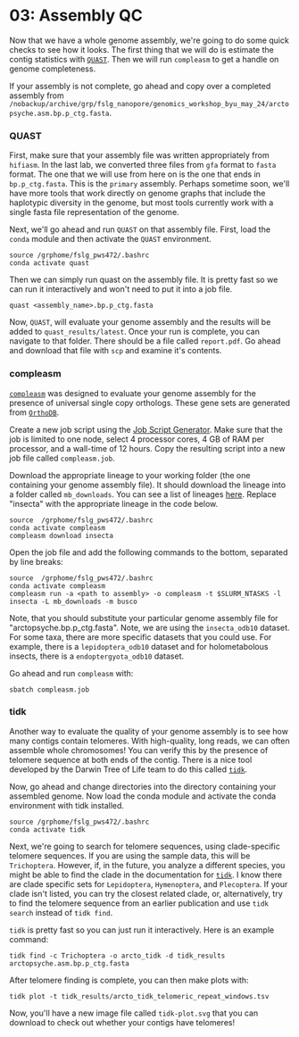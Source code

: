 # 03: Assembly QC

Now that we have a whole genome assembly, we're going to do some quick checks to see how it looks. The first thing that we will do is estimate the contig statistics with [`QUAST`](https://github.com/ablab/quast). Then we will run `compleasm` to get a handle on genome completeness.

If your assembly is not complete, go ahead and copy over a completed assembly from `/nobackup/archive/grp/fslg_nanopore/genomics_workshop_byu_may_24/arctopsyche.asm.bp.p_ctg.fasta`.

### QUAST

First, make sure that your assembly file was written appropriately from `hifiasm`. In the last lab, we converted three files from `gfa` format to `fasta` format. The one that we will use from here on is the one that ends in `bp.p_ctg.fasta`. This is the `primary` assembly. Perhaps sometime soon, we'll have more tools that work directly on genome graphs that include the haplotypic diversity in the genome, but most tools currently work with a single fasta file representation of the genome.

Next, we'll go ahead and run `QUAST` on that assembly file. First, load the `conda` module and then activate the `QUAST` environment.

```
source /grphome/fslg_pws472/.bashrc
conda activate quast
```

Then we can simply run quast on the assembly file. It is pretty fast so we can run it interactively and won't need to put it into a job file.

```
quast <assembly_name>.bp.p_ctg.fasta
```

Now, `QUAST`, will evaluate your genome assembly and the results will be added to `quast_results/latest`. Once your run is complete, you can navigate to that folder. There should be a file called `report.pdf`. Go ahead and download that file with `scp` and examine it's contents.

### compleasm

[`compleasm`](https://github.com/huangnengCSU/compleasm) was designed to evaluate your genome assembly for the presence of universal single copy orthologs. These gene sets are generated from [`OrthoDB`](https://www.orthodb.org/).

Create a new job script using the [Job Script Generator](https://rc.byu.edu/documentation/slurm/script-generator). Make sure that the job is limited to one node, select 4 processor cores, 4 GB of RAM per processor, and a wall-time of 12 hours. Copy the resulting script into a new job file called `compleasm.job`.

Download the appropriate lineage to your working folder (the one containing your genome assembly file). It should download the lineage into a folder called `mb_downloads`. You can see a list of lineages [here](https://busco-data.ezlab.org/v5/data/lineages/). Replace "insecta" with the appropriate lineage in the code below.
```
source  /grphome/fslg_pws472/.bashrc
conda activate compleasm
compleasm download insecta
```
Open the job file and add the following commands to the bottom, separated by line breaks:

```
source  /grphome/fslg_pws472/.bashrc
conda activate compleasm
compleasm run -a <path to assembly> -o compleasm -t $SLURM_NTASKS -l insecta -L mb_downloads -m busco
```

Note, that you should substitute your particular genome assembly file for "arctopsyche.bp.p_ctg.fasta". Note, we are using the `insecta_odb10` dataset. For some taxa, there are more specific datasets that you could use. For example, there is a `lepidoptera_odb10` dataset and for holometabolous insects, there is a `endoptergyota_odb10` dataset.

Go ahead and run `compleasm` with:

```
sbatch compleasm.job
```

### tidk

Another way to evaluate the quality of your genome assembly is to see how many contigs contain telomeres. With high-quality, long reads, we can often assemble whole chromosomes! You can verify this by the presence of telomere sequence at both ends of the contig. There is a nice tool developed by the Darwin Tree of Life team to do this called [`tidk`](https://github.com/tolkit/telomeric-identifier).

Now, go ahead and change directories into the directory containing your assembled genome. Now load the conda module and activate the conda environment with tidk installed.

```
source /grphome/fslg_pws472/.bashrc
conda activate tidk
```

Next, we're going to search for telomere sequences, using clade-specific telomere sequences. If you are using the sample data, this will be `Trichoptera`. However, if, in the future, you analyze a different species, you might be able to find the clade in the documentation for [`tidk`](https://github.com/tolkit/telomeric-identifier). I know there are clade specific sets for `Lepidoptera`, `Hymenoptera`, and `Plecoptera`. If your clade isn't listed, you can try the closest related clade, or, alternatively, try to find the telomere sequence from an earlier publication and use `tidk search` instead of `tidk find`.

`tidk` is pretty fast so you can just run it interactively. Here is an example command:

```
tidk find -c Trichoptera -o arcto_tidk -d tidk_results arctopsyche.asm.bp.p_ctg.fasta
```

After telomere finding is complete, you can then make plots with:

```
tidk plot -t tidk_results/arcto_tidk_telomeric_repeat_windows.tsv
```

Now, you'll have a new image file called `tidk-plot.svg` that you can download to check out whether your contigs have telomeres!
